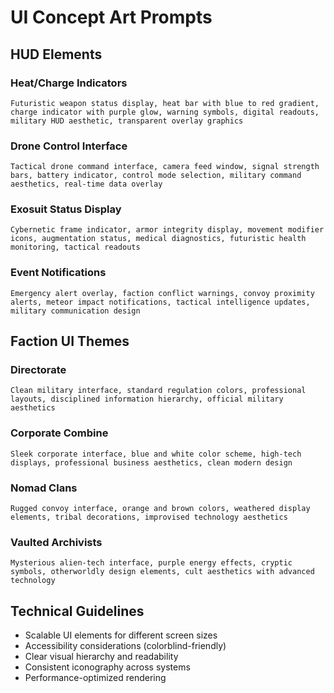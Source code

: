 # UI Concept Art Prompts

## HUD Elements

### Heat/Charge Indicators
```
Futuristic weapon status display, heat bar with blue to red gradient, charge indicator with purple glow, warning symbols, digital readouts, military HUD aesthetic, transparent overlay graphics
```

### Drone Control Interface
```
Tactical drone command interface, camera feed window, signal strength bars, battery indicator, control mode selection, military command aesthetics, real-time data overlay
```

### Exosuit Status Display
```
Cybernetic frame indicator, armor integrity display, movement modifier icons, augmentation status, medical diagnostics, futuristic health monitoring, tactical readouts
```

### Event Notifications
```
Emergency alert overlay, faction conflict warnings, convoy proximity alerts, meteor impact notifications, tactical intelligence updates, military communication design
```

## Faction UI Themes

### Directorate
```
Clean military interface, standard regulation colors, professional layouts, disciplined information hierarchy, official military aesthetics
```

### Corporate Combine  
```
Sleek corporate interface, blue and white color scheme, high-tech displays, professional business aesthetics, clean modern design
```

### Nomad Clans
```
Rugged convoy interface, orange and brown colors, weathered display elements, tribal decorations, improvised technology aesthetics
```

### Vaulted Archivists
```
Mysterious alien-tech interface, purple energy effects, cryptic symbols, otherworldly design elements, cult aesthetics with advanced technology
```

## Technical Guidelines
- Scalable UI elements for different screen sizes
- Accessibility considerations (colorblind-friendly)
- Clear visual hierarchy and readability
- Consistent iconography across systems
- Performance-optimized rendering
